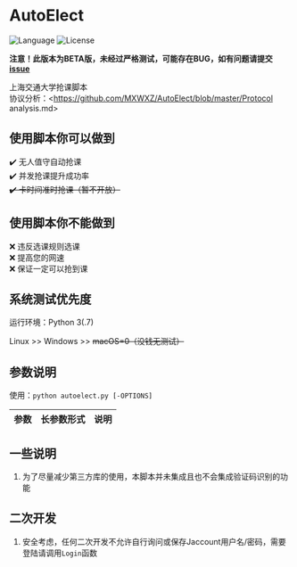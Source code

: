 # AutoElect
![Language](https://img.shields.io/badge/Language-Python3-red.svg) ![License](https://img.shields.io/badge/License-GPL--3.0-yellow.svg)

**注意！此版本为BETA版，未经过严格测试，可能存在BUG，如有问题请提交[issue](https://github.com/MXWXZ/AutoElect/issues)**

上海交通大学抢课脚本\
协议分析：<https://github.com/MXWXZ/AutoElect/blob/master/Protocol analysis.md>

## 使用脚本你可以做到
:heavy_check_mark: 无人值守自动抢课\
:heavy_check_mark: 并发抢课提升成功率\
~~:heavy_check_mark: 卡时间准时抢课（暂不开放）~~

## 使用脚本你不能做到
:x: 违反选课规则选课\
:x: 提高您的网速\
:x: 保证一定可以抢到课

## 系统测试优先度
运行环境：Python 3(.7)

Linux >> Windows >> ~~macOS=0（没钱无测试）~~

## 参数说明
使用：`python autoelect.py [-OPTIONS]`

|参数|长参数形式|说明|
|:--:|:--:|:--:|

## 一些说明
1. 为了尽量减少第三方库的使用，本脚本并未集成且也不会集成验证码识别的功能

## 二次开发
1. 安全考虑，任何二次开发不允许自行询问或保存Jaccount用户名/密码，需要登陆请调用`Login`函数
